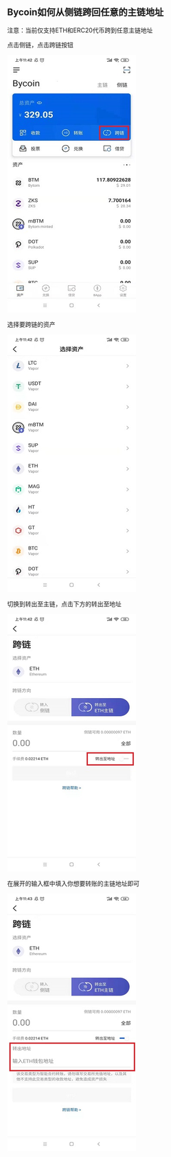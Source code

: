 ## Bycoin如何从侧链跨回任意的主链地址

注意：当前仅支持ETH和ERC20代币跨到任意主链地址

点击侧链，点击跨链按钮

![](../images/vtootherm1.jpg)

选择要跨链的资产

![](../images/vtootherm2.jpg)

切换到转出至主链，点击下方的转出至地址

![](../images/vtootherm3.jpg)

在展开的输入框中填入你想要转账的主链地址即可

![](../images/vtootherm4.jpg)

